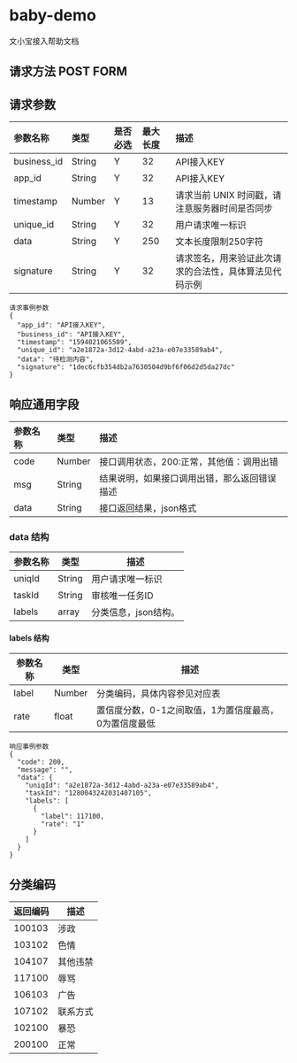 # baby-demo
文小宝接入帮助文档

## 请求方法 POST FORM

## 请求参数

| 参数名称     | 类型   | 是否必选 | 最大长度 | 描述                                                       |
| :---------- | :----- | :------- | :------- | :-------------------------------------------------------|
| business_id | String | Y        | 32       | API接入KEY                                              |
| app_id      | String | Y        | 32       | API接入KEY                                              |
| timestamp   | Number | Y        | 13       | 请求当前 UNIX 时间戳，请注意服务器时间是否同步               |
| unique_id   | String | Y        | 32       | 用户请求唯一标识                                          |
| data        | String | Y        | 250      | 文本长度限制250字符                                       |
| signature   | String | Y        | 32       | 请求签名，用来验证此次请求的合法性，具体算法见代码示例         |

```
请求事例参数
{
  "app_id": "API接入KEY",
  "business_id": "API接入KEY",
  "timestamp": "1594021065509",
  "unique_id": "a2e1872a-3d12-4abd-a23a-e07e33589ab4",
  "data": "待检测内容",
  "signature": "1dec6cfb354db2a7630504d9bf6f06d2d5da27dc"
}
```

## 响应通用字段

| 参数名称 | 类型   | 描述                                                      |
| :------- | :----- | :-------------------------------------------------------- |
| code     | Number | 接口调用状态，200:正常，其他值：调用出错                  |
| msg      | String | 结果说明，如果接口调用出错，那么返回错误描述 |
| data     | String | 接口返回结果，json格式               |

### data 结构

| 参数名称 | 类型   | 描述                                 |
| -------- | ------ | ------------------------------------ |
| uniqId   | String | 用户请求唯一标识                |
| taskId   | String | 审核唯一任务ID                       |
| labels   | array  | 分类信息，json结构。                 |

#### labels 结构

| 参数名称 | 类型   | 描述                                                  |
| -------- | ------ | ----------------------------------------------------- |
| label    | Number | 分类编码，具体内容参见对应表                          |
| rate     | float  | 置信度分数，0-1之间取值，1为置信度最高，0为置信度最低 |

```
响应事例参数
{
  "code": 200,
  "message": "",
  "data": {
    "uniqId": "a2e1872a-3d12-4abd-a23a-e07e33589ab4",
    "taskId": "1280043242031407105",
    "labels": [
      {
        "label": 117100,
        "rate": "1"
      }
    ]
  }
}
```
## 分类编码

| 返回编码 | 描述       |
| -------- | ---------|
| 100103   | 涉政   |
| 103102   | 色情   |
| 104107   | 其他违禁|
| 117100   | 辱骂   |
| 106103   | 广告   |
| 107102   | 联系方式|
| 102100   | 暴恐   |
| 200100   | 正常  |


